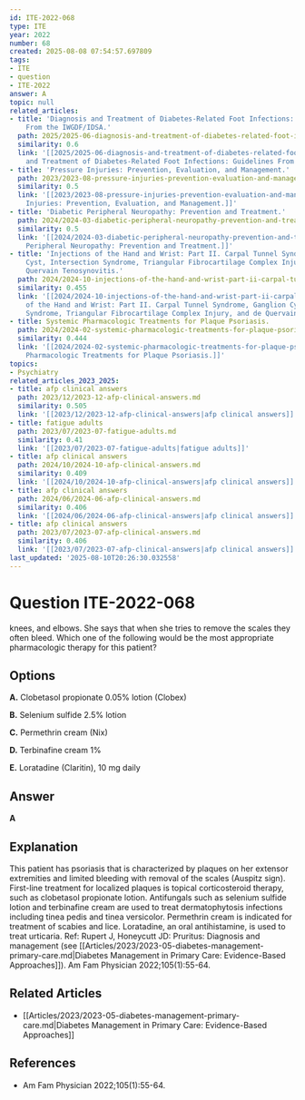 ```yaml
---
id: ITE-2022-068
type: ITE
year: 2022
number: 68
created: 2025-08-08 07:54:57.697809
tags:
- ITE
- question
- ITE-2022
answer: A
topic: null
related_articles:
- title: 'Diagnosis and Treatment of Diabetes-Related Foot Infections: Guidelines
    From the IWGDF/IDSA.'
  path: 2025/2025-06-diagnosis-and-treatment-of-diabetes-related-foot-infections.md
  similarity: 0.6
  link: '[[2025/2025-06-diagnosis-and-treatment-of-diabetes-related-foot-infections|Diagnosis
    and Treatment of Diabetes-Related Foot Infections: Guidelines From the IWGDF/IDSA.]]'
- title: 'Pressure Injuries: Prevention, Evaluation, and Management.'
  path: 2023/2023-08-pressure-injuries-prevention-evaluation-and-management.md
  similarity: 0.5
  link: '[[2023/2023-08-pressure-injuries-prevention-evaluation-and-management|Pressure
    Injuries: Prevention, Evaluation, and Management.]]'
- title: 'Diabetic Peripheral Neuropathy: Prevention and Treatment.'
  path: 2024/2024-03-diabetic-peripheral-neuropathy-prevention-and-treatment.md
  similarity: 0.5
  link: '[[2024/2024-03-diabetic-peripheral-neuropathy-prevention-and-treatment|Diabetic
    Peripheral Neuropathy: Prevention and Treatment.]]'
- title: 'Injections of the Hand and Wrist: Part II. Carpal Tunnel Syndrome, Ganglion
    Cyst, Intersection Syndrome, Triangular Fibrocartilage Complex Injury, and de
    Quervain Tenosynovitis.'
  path: 2024/2024-10-injections-of-the-hand-and-wrist-part-ii-carpal-tunnel-syndr.md
  similarity: 0.455
  link: '[[2024/2024-10-injections-of-the-hand-and-wrist-part-ii-carpal-tunnel-syndr|Injections
    of the Hand and Wrist: Part II. Carpal Tunnel Syndrome, Ganglion Cyst, Intersection
    Syndrome, Triangular Fibrocartilage Complex Injury, and de Quervain Tenosynovitis.]]'
- title: Systemic Pharmacologic Treatments for Plaque Psoriasis.
  path: 2024/2024-02-systemic-pharmacologic-treatments-for-plaque-psoriasis.md
  similarity: 0.444
  link: '[[2024/2024-02-systemic-pharmacologic-treatments-for-plaque-psoriasis|Systemic
    Pharmacologic Treatments for Plaque Psoriasis.]]'
topics:
- Psychiatry
related_articles_2023_2025:
- title: afp clinical answers
  path: 2023/12/2023-12-afp-clinical-answers.md
  similarity: 0.505
  link: '[[2023/12/2023-12-afp-clinical-answers|afp clinical answers]]'
- title: fatigue adults
  path: 2023/07/2023-07-fatigue-adults.md
  similarity: 0.41
  link: '[[2023/07/2023-07-fatigue-adults|fatigue adults]]'
- title: afp clinical answers
  path: 2024/10/2024-10-afp-clinical-answers.md
  similarity: 0.409
  link: '[[2024/10/2024-10-afp-clinical-answers|afp clinical answers]]'
- title: afp clinical answers
  path: 2024/06/2024-06-afp-clinical-answers.md
  similarity: 0.406
  link: '[[2024/06/2024-06-afp-clinical-answers|afp clinical answers]]'
- title: afp clinical answers
  path: 2023/07/2023-07-afp-clinical-answers.md
  similarity: 0.406
  link: '[[2023/07/2023-07-afp-clinical-answers|afp clinical answers]]'
last_updated: '2025-08-10T20:26:30.032558'
---
```


# Question ITE-2022-068

knees, and elbows. She says that when she tries to remove the scales they often bleed. Which one of the following would be the most appropriate pharmacologic therapy for this patient?

## Options

**A.** Clobetasol propionate 0.05% lotion (Clobex)

**B.** Selenium sulfide 2.5% lotion

**C.** Permethrin cream (Nix)

**D.** Terbinafine cream 1%

**E.** Loratadine (Claritin), 10 mg daily

## Answer

**A**

## Explanation

This patient has psoriasis that is characterized by plaques on her extensor extremities and limited bleeding
with removal of the scales (Auspitz sign). First-line treatment for localized plaques is topical corticosteroid
therapy, such as clobetasol propionate lotion. Antifungals such as selenium sulfide lotion and terbinafine
cream are used to treat dermatophytosis infections including tinea pedis and tinea versicolor. Permethrin
cream is indicated for treatment of scabies and lice. Loratadine, an oral antihistamine, is used to treat
urticaria.
Ref: Rupert J, Honeycutt JD: Pruritus: Diagnosis and management (see [[Articles/2023/2023-05-diabetes-management-primary-care.md|Diabetes Management in Primary Care: Evidence-Based Approaches]]). Am Fam Physician  2022;105(1):55-64.



## Related Articles

- [[Articles/2023/2023-05-diabetes-management-primary-care.md|Diabetes Management in Primary Care: Evidence-Based Approaches]]

## References

- Am Fam Physician  2022;105(1):55-64.
